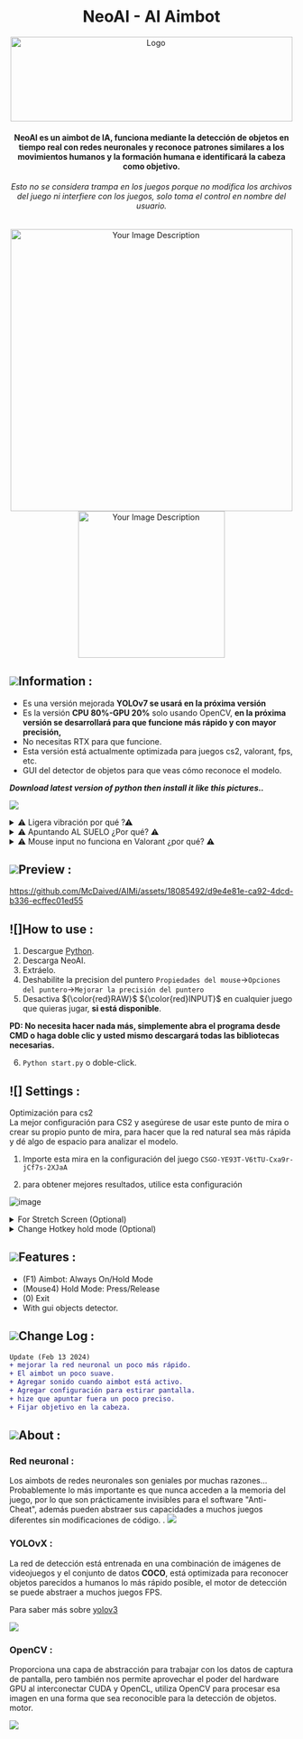 <h1 align="center">NeoAI - AI Aimbot</h1>
<p align="center">
    <a href="https://github.com/NeonIzzBaack/NeoAI">
        <img src="https://github.com/McDaived/AIMi/assets/18085492/56684d14-9573-403e-bb06-6c323d475ebc" alt="Logo" width="500" height="150">
    </a>
<h4 align="center">NeoAI es un aimbot de IA, funciona mediante la detección de objetos en tiempo real con redes neuronales y reconoce patrones similares a los movimientos humanos y la formación humana e identificará la cabeza como objetivo.</h4>
<h6 align="center">Esto no se considera trampa en los juegos porque no modifica los archivos del juego ni interfiere con los juegos, solo toma el control en nombre del usuario.</h6>
  <p align="center">
<img src="https://github.com/McDaived/AIMi/assets/18085492/9e53d002-80ec-472b-9156-5416a061790e" alt="Your Image Description" width="500">
<img src="https://github.com/McDaived/AIMi/assets/18085492/c430ab48-99e4-466b-833f-77879a5a01e9" alt="Your Image Description" width="260">


## ![](https://github.com/McDaived/NoRecoil-CS2/assets/18085492/fdee8c61-c0f7-41a2-80a0-15c1b5f5bb95)Information :
- Es una versión mejorada **YOLOv7 se usará en la próxima versión**
- Es la versión **CPU 80%-GPU 20%** solo usando OpenCV, **en la próxima versión se desarrollará para que funcione más rápido y con mayor precisión,**
- No necesitas RTX para que funcione.
- Esta versión está actualmente optimizada para juegos cs2, valorant, fps, etc.
- GUI del detector de objetos para que veas cómo reconoce el modelo.

    
***Download latest version of python then install it like this pictures..***

![](https://www.python.org/downloads/)
          
</details>
<details> 
        <summary>⚠ Ligera vibración por qué ?⚠</summary> 
    
``Cuando uses NeoAI, verás una ligera vibración en aimbot porque es una versión beta, todo se mejorará en las próximas versiones.
Será mejor y más preciso en las próximas versiones porque funciona muy bien para algunas personas y funciona bien para mí.
 varía según los procesadores que pueden analizar la red neuronal, pero aún así funciona bien.``

          
</details>

<details> 
        <summary>⚠ Apuntando AL SUELO ¿Por qué? ⚠</summary> 
Importante: Para hacer que funcione



1. Desactiva la entrada sin formato en cualquier juego que quieras jugar.

2. Deshabilite la mejora del puntero: Propiedades del mouse->Opciones del puntero->Mejorar la precisión del puntero

          
</details>

<details> 
        <summary>⚠ Mouse input no funciona en Valorant ¿por qué? ⚠</summary> 
  
Si lo usa en valorant, no funciona porque necesita un controlador del kernel para evitarlo, alguien hizo que funcionara en valorant usando esto.

[Click Here](https://www.unknowncheats.me/forum/3912497-post139.html)

</details>

## ![](https://github.com/McDaived/Discord-Profile-Card/assets/18085492/7a4879fd-97a1-4807-98e5-8f62137dee6e)Preview :
https://github.com/McDaived/AIMi/assets/18085492/d9e4e81e-ca92-4dcd-b336-ecffec01ed55


## ![]How to use :
1. Descargue [Python](https://www.python.org/).
2. Descarga NeoAI.
3. Extráelo.
4. Deshabilite la precision del puntero ``Propiedades del mouse``->``Opciones del puntero``->``Mejorar la precisión del puntero``
5. Desactiva ${\color{red}RAW}$ ${\color{red}INPUT}$ en cualquier juego que quieras jugar, **si está disponible**.

**PD: No necesita hacer nada más, simplemente abra el programa desde CMD o haga doble clic y usted mismo descargará todas las bibliotecas necesarias.**

6. ``Python start.py`` o doble-click.

## ![] Settings :

<summary>Optimización para cs2</summary>
    La mejor configuración para CS2 y asegúrese de usar este punto de mira o crear su propio punto de mira, para hacer que la red natural sea más rápida y dé algo de espacio para analizar el modelo.

1. Importe esta mira en la configuración del juego ``CSGO-YE93T-V6tTU-Cxa9r-jCf7s-2XJaA ``

2. para obtener mejores resultados, utilice esta configuración

![image](https://github.com/McDaived/AIMi/assets/18085492/5fc8c79b-0dd5-4989-9223-9e93760f84a1)

    
</details>

<details> 
        <summary>For Stretch Screen (Optional)</summary> 
    change line 70 in detect file from lib folder.
    
```py
origbox = (int(Wd/3.1 - ACTIVATION_RANGE/4),#gui box capture
               int(Hd/2.5 - ACTIVATION_RANGE/4),
               int(Wd/4 + ACTIVATION_RANGE/1),
               int(Hd/2 + ACTIVATION_RANGE/2))
```

</details>

<details> 
        <summary>Change Hotkey hold mode (Optional)</summary> 
    line 118 in detect file from lib folder.
    
```py
if button == button.x2: #Change this button.x2 for example : button.left for left click mouse


```

</details>


## ![](https://github.com/McDaived/Discord-Profile-Card/assets/18085492/952742cf-9744-4ccb-9de1-766560ebae12)Features :
- (F1) Aimbot: Always On/Hold Mode
- (Mouse4) Hold Mode: Press/Release
- (0) Exit
- With gui objects detector.

## ![](https://github.com/McDaived/AIMi/assets/18085492/cc9f4ef7-bce7-488a-82dc-e4baa198896a)Change Log :
```diff
Update (Feb 13 2024)
+ mejorar la red neuronal un poco más rápido.
+ El aimbot un poco suave.
+ Agregar sonido cuando aimbot está activo.
+ Agregar configuración para estirar pantalla.
+ hize que apuntar fuera un poco preciso.
+ Fijar objetivo en la cabeza.
```


## ![](https://github.com/McDaived/AIMi/assets/18085492/575d27e7-105d-4861-ba99-79e3ac2432dc)About :

### Red neuronal :
Los aimbots de redes neuronales son geniales por muchas razones... Probablemente lo más importante es que nunca acceden a la memoria del juego, por lo que son prácticamente invisibles para el software "Anti-Cheat", además pueden abstraer sus capacidades a muchos juegos diferentes sin modificaciones de código. .
![](https://github.com/McDaived/AIMi/assets/18085492/a861b711-21e4-4d42-bd87-44d35be9b8b2)

### YOLOvX :
La red de detección está entrenada en una combinación de imágenes de videojuegos y el conjunto de datos **COCO**, está optimizada para reconocer objetos parecidos a humanos lo más rápido posible, el motor de detección se puede abstraer a muchos juegos FPS.

Para saber más sobre [yolov3](https://github.com/ultralytics/yolov3)

![](https://github.com/McDaived/AIMi/assets/18085492/50e29940-26f7-4eb7-a136-818ef8b22348)

### OpenCV :
Proporciona una capa de abstracción para trabajar con los datos de captura de pantalla, pero también nos permite aprovechar el poder del hardware GPU al interconectar CUDA y OpenCL, utiliza OpenCV para procesar esa imagen en una forma que sea reconocible para la detección de objetos. motor.

![](https://github.com/McDaived/AIMi/assets/18085492/57f36a86-c149-44ac-a140-6fc05a0bad99)


